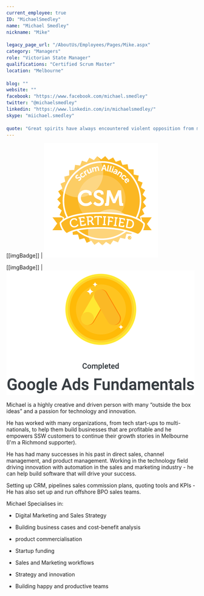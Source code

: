 ```yaml
---
current_employee: true
ID: "MichaelSmedley"
name: "Michael Smedley"
nickname: "Mike"

legacy_page_url: "/AboutUs/Employees/Pages/Mike.aspx"
category: "Managers"
role: "Victorian State Manager"
qualifications: "Certified Scrum Master"
location: "Melbourne"

blog: ""
website: ""
facebook: "https://www.facebook.com/michael.smedley"
twitter: "@michaelsmedley"
linkedin: "https://www.linkedin.com/in/michaelsmedley/"
skype: "miichael.smedley"

quote: "Great spirits have always encountered violent opposition from mediocre minds."
---
```


[[imgBadge]]
| ![Certified Scrum Master](./Images/Bio/SAI_BadgeSizes_DigitalBadging_CSM.png)

[[imgBadge]]
| ![Google Ads Fundamental Completion](./Images/Bio/ScreenShot.png)

Michael is a highly creative and driven person with many “outside the box ideas” and a passion for technology and innovation.

He has worked with many organizations, from tech start-ups to multi-nationals, to help them build businesses that are profitable and he empowers SSW customers to continue their growth stories in Melbourne (I'm a Richmond supporter).

He has had many successes in his past in direct sales, channel management, and product management. Working in the technology field driving innovation with automation in the sales and marketing industry - he can help build software that will drive your success.

Setting up CRM, pipelines sales commission plans, quoting tools and KPIs - He has also set up and run offshore BPO sales teams.

Michael Specialises in:

- Digital Marketing and Sales Strategy

- Building business cases and cost-benefit analysis

- product commercialisation

- Startup funding

- Sales and Marketing workflows

- Strategy and innovation

- Building happy and productive teams
